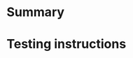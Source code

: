 <!--
Please write the PR title following the conventions at https://www.conventionalcommits.org/en/v1.0.0/.
Example:
  fix(gsheets): handle duration column type
  feat: new adapter for Pandas dataframes
-->

# Summary
<!--
Describe the change below, including rationale and design decisions.

You can include "Fixes #nnn" to link to an issue and automatically close it when the PR is merged.
-->

# Testing instructions
<!--
What steps can be taken to manually verify the changes?

Note that unit tests will fail if the code coverage drops below 100%. You can run `make test` from the
directory root to run all unit tests and check for coverage (assuming you have `pyenv` installed).
-->
